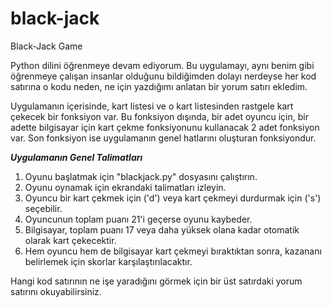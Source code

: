 # black-jack
 Black-Jack Game

Python dilini öğrenmeye devam ediyorum. Bu uygulamayı, aynı benim gibi öğrenmeye çalışan insanlar olduğunu bildiğimden dolayı nerdeyse her kod satırına o kodu neden, ne için yazdığımı anlatan bir
yorum satırı ekledim.

Uygulamanın içerisinde, kart listesi ve o kart listesinden rastgele kart çekecek bir fonksiyon var. Bu fonksiyon dışında, bir adet oyuncu için, bir adette bilgisayar için kart çekme fonksiyonunu kullanacak 2 adet fonksiyon var.
Son fonksiyon ise uygulamanın genel hatlarını oluşturan fonksiyondur.


*******Uygulamanın Genel Talimatları*******
1. Oyunu başlatmak için "blackjack.py" dosyasını çalıştırın.
2. Oyunu oynamak için ekrandaki talimatları izleyin.
3. Oyuncu bir kart çekmek için ('d') veya kart çekmeyi durdurmak için ('s') seçebilir.
4. Oyuncunun toplam puanı 21'i geçerse oyunu kaybeder.
5. Bilgisayar, toplam puanı 17 veya daha yüksek olana kadar otomatik olarak kart çekecektir.
6. Hem oyuncu hem de bilgisayar kart çekmeyi bıraktıktan sonra, kazananı belirlemek için skorlar karşılaştırılacaktır.


Hangi kod satırının ne işe yaradığını görmek için bir üst satırdaki yorum satırını okuyabilirsiniz.
